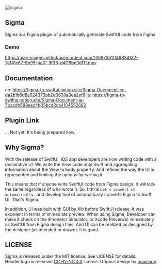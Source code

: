 ![sigma](https://user-images.githubusercontent.com/10897361/146839756-190e36f6-e1ca-4032-b504-2e533816ddf6.png)

## Sigma
Sigma is a Figma plugin of automatically generate SwiftUI code from Figma

### Demo
https://user-images.githubusercontent.com/10897361/146834132-7a141c67-5b99-4a0f-9f33-d4f16be0d111.mov

## Documentation
en: https://figma-to-swiftui.notion.site/Sigma-Document-en-da2b1b6d8e924373bb2e0630a3ea2ef6
ja: https://figma-to-swiftui.notion.site/Sigma-Document-ja-7bacdb588eec4b35bcd2ca4104552682

## Plugin Link
... Not yet. It's being prepared now.

## Why Sigma?
With the release of SwiftUI, iOS app developers are now writing code with a declarative UI. We write the View code only Swift and aggregating information about the View to body property. And refined the way the UI is represented and limiting the options for writing it.

This means that if anyone write SwiftUI code from Figma design. It will look the same regardless of who wrote it. So, I think `Let's convert it automatically.` and develop tool of automatically converts Figma to Swift UI. That's Sigma.

In addition, UI was built with GUI by Xib before SwiftUI release. It was excellent in terms of immediate preview. When using Sigma, Developer can make it check on the iPhone(or Simulator, or Xcode Previews) immediately as SwiftUI from Figma design files. And UI can be realized as designed by the designer (as intended or drawn). It is good.

## LICENSE
Sigma is released under the MIT license. See LICENSE for details.  
Header logo is released [CC BY-NC 4.0](https://creativecommons.org/licenses/by-nc/4.0/deed) license. Original design by [noainoue](https://github.com/noainoue).
